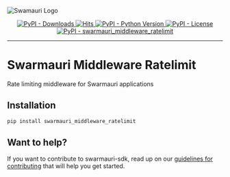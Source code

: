 ![Swamauri Logo](https://res.cloudinary.com/dbjmpekvl/image/upload/v1730099724/Swarmauri-logo-lockup-2048x757_hww01w.png)

<p align="center">
    <a href="https://pypi.org/project/swarmauri_middleware_ratelimit/">
        <img src="https://img.shields.io/pypi/dm/swarmauri_middleware_ratelimit" alt="PyPI - Downloads"/>
    </a>
    <a href="https://hits.sh/github.com/swarmauri/swarmauri-sdk/tree/master/pkgs/standards/swarmauri_middleware_ratelimit/">
        <img alt="Hits" src="https://hits.sh/github.com/swarmauri/swarmauri-sdk/tree/master/pkgs/standards/swarmauri_middleware_ratelimit.svg"/>
    </a>
    <a href="https://pypi.org/project/swarmauri_middleware_ratelimit/">
        <img src="https://img.shields.io/pypi/pyversions/swarmauri_middleware_ratelimit" alt="PyPI - Python Version"/>
    </a>
    <a href="https://pypi.org/project/swarmauri_middleware_ratelimit/">
        <img src="https://img.shields.io/pypi/l/swarmauri_middleware_ratelimit" alt="PyPI - License"/>
    </a>
    <a href="https://pypi.org/project/swarmauri_middleware_ratelimit/">
        <img src="https://img.shields.io/pypi/v/swarmauri_middleware_ratelimit?label=swarmauri_middleware_ratelimit&color=green" alt="PyPI - swarmauri_middleware_ratelimit"/>
    </a>
</p>

---

# Swarmauri Middleware Ratelimit

Rate limiting middleware for Swarmauri applications

## Installation

```bash
pip install swarmauri_middleware_ratelimit
```

## Want to help?

If you want to contribute to swarmauri-sdk, read up on our [guidelines for contributing](https://github.com/swarmauri/swarmauri-sdk/blob/master/contributing.md) that will help you get started.
